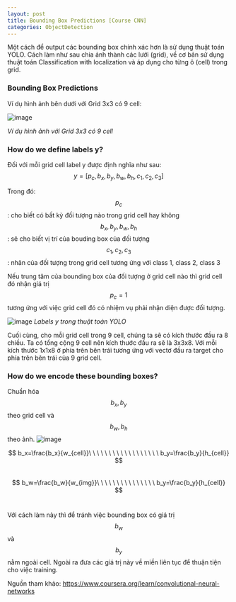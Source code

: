 ```yaml
---
layout: post
title: Bounding Box Predictions [Course CNN] 
categories: ObjectDetection
---
```




Một cách để output các bounding box chính xác hơn là sử dụng thuật toán YOLO. Cách làm như sau chia ảnh thành các lưới (grid), về cơ bản sử dụng thuật toán Classification with localization và áp dụng cho từng ô (cell) trong grid. <br>
### Bounding Box Predictions
Ví dụ hình ảnh bên dưới với Grid 3x3 có 9 cell:

![image](https://user-images.githubusercontent.com/79956682/172772077-e80f32bc-bb42-4657-89ba-2454522ffe57.png)

_Ví dụ hình ảnh với Grid 3x3 có 9 cell_

### How do we define labels y?
Đối với mỗi grid cell label y được định nghĩa như sau:
$$ y=[p_c,b_x,b_y,b_w,b_h,c_1,c_2,c_3] $$

Trong đó: <br>
$$p_c$$: cho biết có bất kỳ đối tượng nào trong grid cell hay không <br>
$$b_x,b_y,b_w,b_h$$: sẽ cho biết vị trí của bouding box của đối tượng <br>
$$c_1,c_2,c_3$$: nhãn của đối tượng trong grid cell tương ứng với class 1, class 2, class 3 <br>

Nếu trung tâm của bounding box của đối tượng ở grid cell nào thì grid cell đó nhận giá trị $$p_c = 1$$ tương ứng với việc grid cell đó có nhiệm vụ phải nhận diện được đối tượng.

![image](https://user-images.githubusercontent.com/79956682/172772480-56543db3-e9f5-4b58-8093-38054a0826b6.png)
_Labels y trong thuật toán YOLO_

Cuối cùng, cho mỗi grid cell trong 9 cell, chúng ta sẽ có kích thước đầu ra 8 chiều. Ta có tổng cộng 9 cell nên kích thước đầu ra sẽ là 3x3x8. Với mỗi kích thước 1x1x8 ở phía trên bên trái tương ứng với vectơ đầu ra target cho phía trên bên trái của 9 grid cell.

### How do we encode these bounding boxes?
Chuẩn hóa $$b_x,b_y$$ theo grid cell và $$b_w,b_h$$ theo ảnh. 
![image](https://user-images.githubusercontent.com/79956682/172772633-8ab0de63-618e-4a94-b991-db97b0746e13.png)

$$  b_x=\frac{b_x}{w_{cell}}\ \ \ \ \ \ \ \ \ \ \ \ \ \ \ \ \ \ b_y=\frac{b_y}{h_{cell}} $$ <br>
$$ b_w=\frac{b_w}{w_{img}}\ \ \ \ \ \ \ \ \ \ \ \ \ \ \ b_y=\frac{b_y}{h_{cell}} $$ <br>

Với cách làm này thì để tránh việc bounding box có giá trị $$b_w$$ và $$b_y$$ nằm ngoài cell. Ngoài ra đưa các giá trị này về miền liên tục để thuận tiện cho việc training. <br>

Nguồn tham khảo: https://www.coursera.org/learn/convolutional-neural-networks


